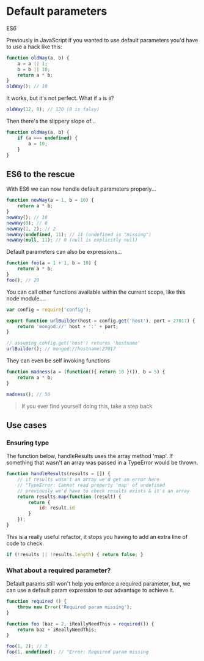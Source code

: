 # Default parameters

<div class="spec es6">ES6</div>

Previously in JavaScript if you wanted to use default parameters you'd have to use a hack like this:

```javascript
function oldWay(a, b) {
    a = a || 1;
    b = b || 10;
    return a * b;
}
oldWay(); // 10
```

It works, but it's not perfect. What if ```a``` is ```0```?

```javascript
oldWay(12, 0); // 120 (0 is falsy)
```

Then there's the slippery slope of...

```javascript
function oldWay(a, b) {
    if (a === undefined) {
        a = 10;
    }
}
```

## ES6 to the rescue

With ES6 we can now handle default parameters properly...

```javascript
function newWay(a = 1, b = 10) {
    return a * b;
}
newWay(); // 10
newWay(0); // 0
newWay(1, 2); // 2
newWay(undefined, 11); // 11 (undefined is "missing")
newWay(null, 11); // 0 (null is explicitly null)
```

Default parameters can also be expressions...

```javascript
function foo(a = 1 + 1, b = 10) {
    return a * b;
}
foo(); // 20
```

You can call other functions available within the current scope, like this node module....

```javascript
var config = require('config');

export function urlBuilder(host = config.get('host'), port = 27017) {
    return 'mongod://' host + ':' + port;
}

// assuming config.get('host') returns 'hostname'
urlBuilder(); // mongod://hostname:27017
```

They can even be self invoking functions

```javascript
function madness(a = (function(){ return 10 }()), b = 5) {
    return a * b;
}

madness(); // 50
```

> If you ever find yourself doing this, take a step back

## Use cases

### Ensuring type

The function below, handleResults uses the array method 'map'. If something that wasn't an array was passed in a TypeError would be thrown.


```javascript
function handleResults(results = []) {
    // if results wasn't an array we'd get an error here
    // "TypeError: Cannot read property 'map' of undefined
    // previously we'd have to check results exists & it's an array
    return results.map(function (result) {
        return {
            id: result.id
        }
    });
}
```

This is a really useful refactor, it stops you having to add an extra line of code to check.
```javascript
if (!results || !results.length) { return false; }
```

### What about a required parameter?

Default params still won't help you enforce a required parameter, but, we can use a default param expression to our advantage to achieve it.

```javascript
function required () {
    throw new Error('Required param missing');
}

function foo (baz = 2, iReallyNeedThis = required()) {
    return baz + iReallyNeedThis;
}

foo(1, 2); // 3
foo(1, undefined); // "Error: Required param missing
```
